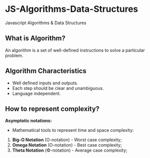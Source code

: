 # JS-Algorithms-Data-Structures

Javascript Algorithms &amp; Data Structures

## What is Algorithm?

An algorithm is a set of well-defined instructions to solve a particular problem.

## Algorithm Characteristics

-   Well defined inputs and outputs.
-   Each step should be clear and unambiguous.
-   Language independent.

## How to represent complexity?

**Asymptotic notations:**

-   Mathematical tools to represent time and space complexity:

1. **Big-O Notation** (O-notation) - Worst case complexity;
2. **Omega Notation** (O-notation) - Best case complexity;
3. **Theta Notation** (©-notation) - Average case complexity;
